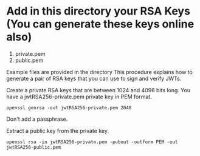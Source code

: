 # Add in this directory your RSA Keys (You can generate these keys online also)

1. private.pem
2. public.pem

Example files are provided in the directory
This procedure explains how to generate a pair of RSA keys that you can use to sign and verify JWTs.

Create a private RSA keys that are between 1024 and 4096 bits long. You have a jwtRSA256-private.pem private key in PEM format.

```shell
openssl genrsa -out jwtRSA256-private.pem 2048
```

Don't add a passphrase.

Extract a public key from the private key.

```shell
openssl rsa -in jwtRSA256-private.pem -pubout -outform PEM -out jwtRSA256-public.pem
```
